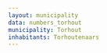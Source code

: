 ```yaml
---
layout: municipality
data: numbers_torhout
municipality: Torhout
inhabitants: Torhoutenaars
---
```

